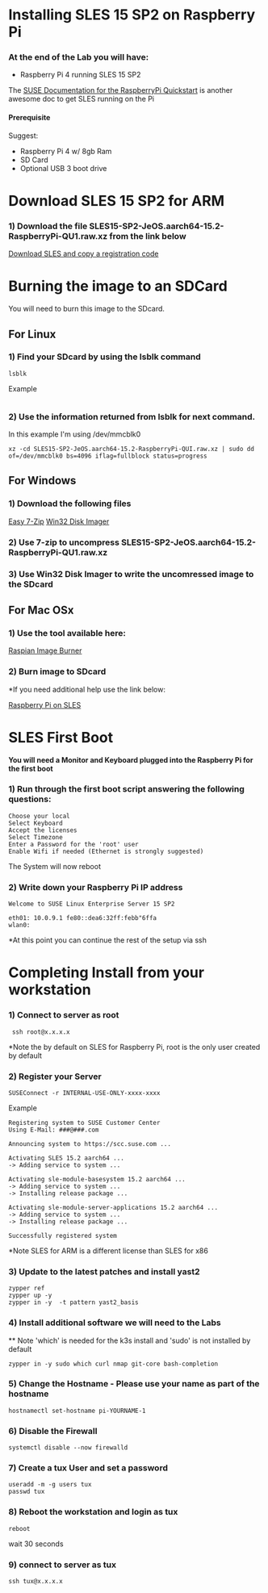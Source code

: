 # Installing SLES 15 SP2 on Raspberry Pi

### At the end of the Lab you will have:
* Raspberry Pi 4 running SLES 15 SP2


The <a href="https://documentation.suse.com/sles/15-SP2/single-html/SLES-rpi-quick/#sec-rpi-platform">SUSE Documentation for the RaspberryPi Quickstart</a> is another awesome doc to get SLES running on the Pi

#### Prerequisite
Suggest:
 - Raspberry Pi 4 w/ 8gb Ram
 - SD Card
 - Optional USB 3 boot drive

# Download SLES 15 SP2 for ARM

### 1) Download the file SLES15-SP2-JeOS.aarch64-15.2-RaspberryPi-QU1.raw.xz from the link below

<a href="https://scc.suse.com/admin/products/1936">Download SLES and copy a registration code</a>

# Burning the image to an SDCard

You will need to burn this image to the SDcard.

## For Linux

### 1) Find  your SDcard by using the lsblk command
```
lsblk
```

Example
```
```

### 2) Use the information returned from lsblk for next command.
 In this example I'm using /dev/mmcblk0

```
xz -cd SLES15-SP2-JeOS.aarch64-15.2-RaspberryPi-QUI.raw.xz | sudo dd of=/dev/mmcblk0 bs=4096 iflag=fullblock status=progress
```

## For Windows

### 1) Download the following files

<a href="http://www.e7z.org">Easy 7-Zip</a>
<a href="http://sourceforge.net/projects/win32diskimager/">Win32 Disk Imager</a>


### 2) Use 7-zip to uncompress SLES15-SP2-JeOS.aarch64-15.2-RaspberryPi-QU1.raw.xz
### 3) Use Win32 Disk Imager to write the uncomressed image to the SDcard

## For Mac OSx

### 1) Use the tool available here:
<a href="https://downloads.raspberrypi.org/imager/imager_1.4.dmg">Raspian Image Burner</a>

### 2) Burn image to SDcard


*If you need additional help use the link below:

<a href="https://documentation.suse.com/sles/15-SP2/html/SLES-rpi-quick/art-rpiquick.html">Raspberry Pi on SLES</a>

# SLES First Boot

**You will need a Monitor and Keyboard plugged into the Raspberry Pi for the first boot**

### 1) Run through the first boot script answering the following questions:

    Choose your local
    Select Keyboard
    Accept the licenses
    Select Timezone
    Enter a Password for the 'root' user
    Enable Wifi if needed (Ethernet is strongly suggested)

The System will now reboot

### 2) Write down your Raspberry Pi IP address


```
Welcome to SUSE Linux Enterprise Server 15 SP2

eth01: 10.0.9.1 fe80::dea6:32ff:febb"6ffa
wlan0:
```

*At this point you can continue the rest of the setup via ssh

# Completing Install from your workstation

### 1) Connect to server as root

     ssh root@x.x.x.x

*Note the by default on SLES for Raspberry Pi, root is the only user created by default

### 2) Register your Server
```
SUSEConnect -r INTERNAL-USE-ONLY-xxxx-xxxx
```
Example
```
Registering system to SUSE Customer Center
Using E-Mail: ###@###.com

Announcing system to https://scc.suse.com ...

Activating SLES 15.2 aarch64 ...
-> Adding service to system ...

Activating sle-module-basesystem 15.2 aarch64 ...
-> Adding service to system ...
-> Installing release package ...

Activating sle-module-server-applications 15.2 aarch64 ...
-> Adding service to system ...
-> Installing release package ...

Successfully registered system
```

*Note SLES for ARM is a different license than SLES for x86



### 3) Update to the latest patches and install yast2


    zypper ref
    zypper up -y
    zypper in -y  -t pattern yast2_basis


### 4) Install additional software we will need to the Labs

** Note 'which' is needed for the k3s install and 'sudo' is not installed by default
```
zypper in -y sudo which curl nmap git-core bash-completion
```

### 5) Change the Hostname - Please use your name as part of the hostname
```
hostnamectl set-hostname pi-YOURNAME-1
```
### 6) Disable the Firewall
```
systemctl disable --now firewalld
```
### 7) Create a tux User and set a password
```
useradd -m -g users tux
passwd tux
```
### 8) Reboot the workstation and login as tux
```
reboot
```
wait 30 seconds

### 9) connect to server as tux

```
ssh tux@x.x.x.x
```
